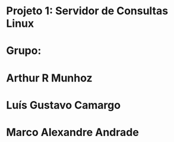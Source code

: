 # Projeto 1: Servidor de Consultas Linux

# Grupo:
# Arthur R Munhoz
# Luís Gustavo Camargo
# Marco Alexandre Andrade
